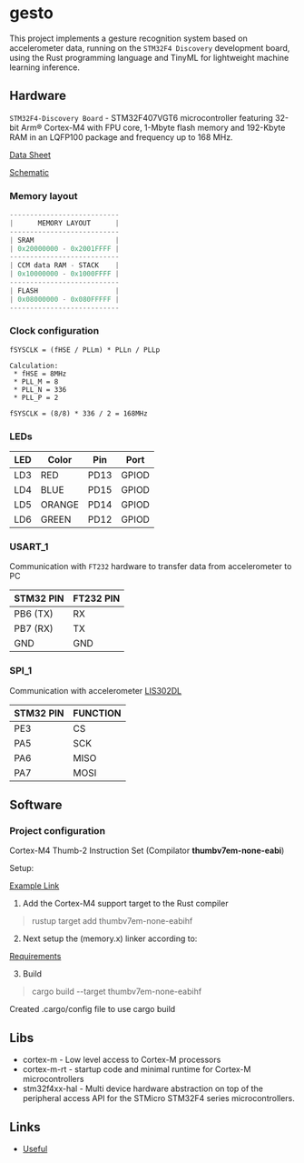 # gesto
This project implements a gesture recognition system based on accelerometer data, running on the `STM32F4 Discovery` development board, using the Rust programming language and TinyML for lightweight machine learning inference.

## Hardware
`STM32F4-Discovery Board` - STM32F407VGT6 microcontroller featuring 32-bit Arm® Cortex-M4 with FPU core, 1-Mbyte flash memory and 192-Kbyte RAM in an LQFP100 package and frequency up to 168 MHz.

[Data Sheet](https://www.st.com/resource/en/datasheet/dm00037051.pdf)

[Schematic](https://www.st.com/resource/en/schematic_pack/mb997-f407vgt6-b02_schematic.pdf)

### Memory layout

```cpp
---------------------------
|      MEMORY LAYOUT      |
---------------------------
| SRAM                    |
| 0x20000000 - 0x2001FFFF |
---------------------------
| CCM data RAM - STACK    |
| 0x10000000 - 0x1000FFFF |
---------------------------
| FLASH                   |
| 0x08000000 - 0x080FFFFF |
---------------------------
```

### Clock configuration

```
fSYSCLK ​= (fHSE / PLLm) * PLLn / PLLp

Calculation:
 * fHSE = 8MHz
 * PLL_M = 8
 * PLL_N = 336
 * PLL_P = 2

fSYSCLK = (8/8) * 336 / 2 = 168MHz
```

### LEDs

| LED   | Color   | Pin   | Port   |
|-------|---------|-------|--------|
| LD3   | RED     | PD13  | GPIOD  |
| LD4   | BLUE    | PD15  | GPIOD  |
| LD5   | ORANGE  | PD14  | GPIOD  |
| LD6   | GREEN   | PD12  | GPIOD  |


### USART_1

Communication with `FT232` hardware to transfer data from accelerometer to PC

| STM32 PIN   | FT232 PIN  |
|-------------|------------|
| PB6 (TX)    | RX         |
| PB7 (RX)    | TX         |
| GND         | GND        |


### SPI_1

Communication with accelerometer [LIS302DL](https://www.st.com/resource/en/application_note/an2335-lis302dl-3axis--2g8g-digital-output-ultracompact-linear-accelerometer-stmicroelectronics.pdf)

| STM32 PIN   | FUNCTION   |
|-------------|------------|
| PE3         | CS         |
| PA5         | SCK        |
| PA6         | MISO       |
| PA7         | MOSI       |

## Software

### Project configuration

Cortex-M4 Thumb-2 Instruction Set (Compilator __thumbv7em-none-eabi__)

Setup:

[Example Link](https://github.com/arthurggordon/emb-rust)

1. Add the Cortex-M4 support target to the Rust compiler

> rustup target add thumbv7em-none-eabihf

2. Next setup the (memory.x) linker according to:

[Requirements](https://docs.rs/cortex-m-rt/latest/cortex_m_rt/)

3. Build
> cargo build --target thumbv7em-none-eabihf

Created .cargo/config file to use cargo build

## Libs
 - cortex-m - Low level access to Cortex-M processors
 - cortex-m-rt - startup code and minimal runtime for Cortex-M microcontrollers
 - stm32f4xx-hal - Multi device hardware abstraction on top of the peripheral access API for the STMicro STM32F4 series microcontrollers.

## Links
 - [Useful](https://gist.github.com/BlinkingApe/9b4f5202c0294ce47a883633fc94e71b#file-config-toml)
